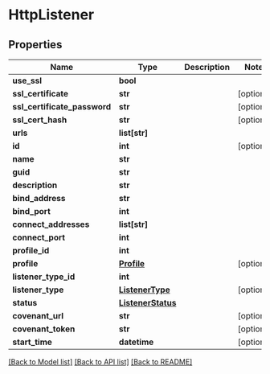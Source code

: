 # HttpListener

## Properties
Name | Type | Description | Notes
------------ | ------------- | ------------- | -------------
**use_ssl** | **bool** |  | 
**ssl_certificate** | **str** |  | [optional] 
**ssl_certificate_password** | **str** |  | [optional] 
**ssl_cert_hash** | **str** |  | [optional] 
**urls** | **list[str]** |  | 
**id** | **int** |  | [optional] 
**name** | **str** |  | 
**guid** | **str** |  | 
**description** | **str** |  | 
**bind_address** | **str** |  | 
**bind_port** | **int** |  | 
**connect_addresses** | **list[str]** |  | 
**connect_port** | **int** |  | 
**profile_id** | **int** |  | 
**profile** | [**Profile**](Profile.md) |  | [optional] 
**listener_type_id** | **int** |  | 
**listener_type** | [**ListenerType**](ListenerType.md) |  | [optional] 
**status** | [**ListenerStatus**](ListenerStatus.md) |  | 
**covenant_url** | **str** |  | [optional] 
**covenant_token** | **str** |  | [optional] 
**start_time** | **datetime** |  | [optional] 

[[Back to Model list]](../README.md#documentation-for-models) [[Back to API list]](../README.md#documentation-for-api-endpoints) [[Back to README]](../README.md)


